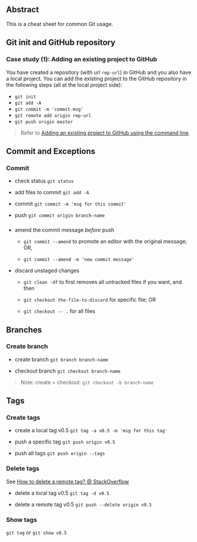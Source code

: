 ## Abstract
This is a cheat sheet for common Git usage.

## Git init and GitHub repository

### Case study (1): Adding an existing project to GitHub

You have created a repository (with url `rep-url`) in GitHub and you also have a local project.
You can add the existing project to the GitHub repository in the following steps (all at the local project side):

- `git init`
- `git add -A`
- `git commit -m 'commit-msg'`
- `git remote add origin rep-url`
- `git push origin master`

> Refer to [Adding an existing project to GitHub using the command line](https://help.github.com/articles/adding-an-existing-project-to-github-using-the-command-line/).

## Commit and Exceptions

### Commit

- check status
`git status`

- add files to commit
`git add -A`

- commit
`git commit -m 'msg for this commit'`

- push
`git commit origin branch-name`

### 

- amend the commit message *before* push

  - `git commit --amend` to promote an editor with the original message; OR,

  - `git commit --amend -m 'new commit message'`

- discard unstaged changes

  - `git clean -df` to first removes all untracked files if you want, and then

  - `git checkout the-file-to-discard` for specific file; OR
  
  - `git checkout -- .` for all files 
  
## Branches

### Create branch

- create branch
`git branch branch-name`

- checkout branch
`git checkout branch-name`

> Note: create + checkout: `git checkout -b branch-name`

## Tags

### Create tags

- create a local tag v0.5
`git tag -a v0.5 -m 'msg for this tag'`

- push a specific tag 
`git push origin v0.5`

- push all tags
`git push origin --tags`

### Delete tags 

See [How to delete a remote tag? @ StackOverflow](http://stackoverflow.com/a/5480292/1833118)

- delete a local tag v0.5
`git tag -d v0.5`

- delete a remote tag v0.5
`git push --delete origin v0.5`

### Show tags
`git tag` or `git show v0.5`
